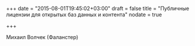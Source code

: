 +++
date = "2015-08-01T19:45:02+03:00"
draft = false
title = "Публичные лицензии для открытых баз данных и контента"
nodate = true

+++

Михаил Волчек (Фаланстер) 

